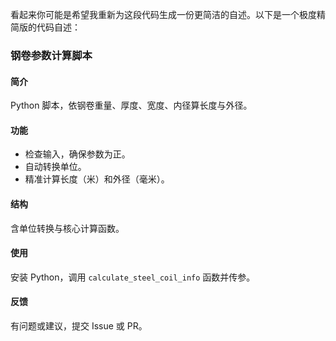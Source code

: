 看起来你可能是希望我重新为这段代码生成一份更简洁的自述。以下是一个极度精简版的代码自述：

### 钢卷参数计算脚本
#### 简介
Python 脚本，依钢卷重量、厚度、宽度、内径算长度与外径。

#### 功能
- 检查输入，确保参数为正。
- 自动转换单位。
- 精准计算长度（米）和外径（毫米）。

#### 结构
含单位转换与核心计算函数。

#### 使用
安装 Python，调用 `calculate_steel_coil_info` 函数并传参。

#### 反馈
有问题或建议，提交 Issue 或 PR。 
